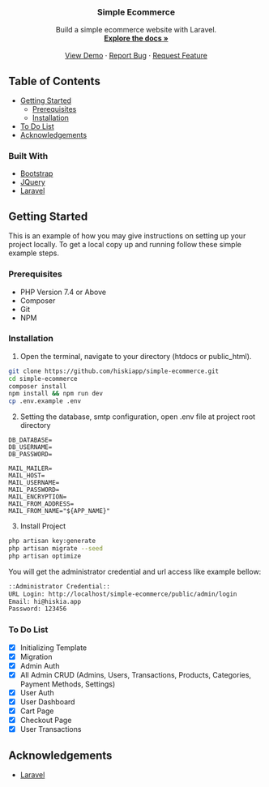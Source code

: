 <p align="center">
  <h3 align="center">Simple Ecommerce</h3>

  <p align="center">
    Build a simple ecommerce website with Laravel.
    <br />
    <a href="https://github.com/hiskiapp/simple-ecommerce"><strong>Explore the docs »</strong></a>
    <br />
    <br />
    <a href="https://github.com/hiskiapp/simple-ecommerce">View Demo</a>
    ·
    <a href="https://github.com/hiskiapp/simple-ecommerce/issues">Report Bug</a>
    ·
    <a href="https://github.com/hiskiapp/simple-ecommerce/issues">Request Feature</a>
  </p>
</p>

<!-- TABLE OF CONTENTS -->
## Table of Contents

* [Getting Started](#getting-started)
  * [Prerequisites](#prerequisites)
  * [Installation](#installation)
* [To Do List](#to-do-list)
* [Acknowledgements](#acknowledgements)

### Built With
* [Bootstrap](https://getbootstrap.com)
* [JQuery](https://jquery.com)
* [Laravel](https://laravel.com)



<!-- GETTING STARTED -->
## Getting Started

This is an example of how you may give instructions on setting up your project locally.
To get a local copy up and running follow these simple example steps.

### Prerequisites
-   PHP Version 7.4 or Above
-   Composer
-   Git
-   NPM

### Installation

1. Open the terminal, navigate to your directory (htdocs or public_html).
```bash
git clone https://github.com/hiskiapp/simple-ecommerce.git
cd simple-ecommerce
composer install
npm install && npm run dev
cp .env.example .env
```

2. Setting the database, smtp configuration, open .env file at project root directory
```
DB_DATABASE=
DB_USERNAME=
DB_PASSWORD=

MAIL_MAILER=
MAIL_HOST=
MAIL_USERNAME=
MAIL_PASSWORD=
MAIL_ENCRYPTION=
MAIL_FROM_ADDRESS=
MAIL_FROM_NAME="${APP_NAME}"
```

3. Install Project
```bash
php artisan key:generate
php artisan migrate --seed
php artisan optimize
```
You will get the administrator credential and url access like example bellow:
```bash
::Administrator Credential::
URL Login: http://localhost/simple-ecommerce/public/admin/login
Email: hi@hiskia.app
Password: 123456
```

### To Do List

- [x] Initializing Template
- [x] Migration
- [x] Admin Auth
- [x] All Admin CRUD (Admins, Users, Transactions, Products, Categories, Payment Methods, Settings)
- [x] User Auth
- [x] User Dashboard
- [x] Cart Page
- [x] Checkout Page
- [x] User Transactions

<!-- ACKNOWLEDGEMENTS -->
## Acknowledgements
* [Laravel](https://laravel.com)
